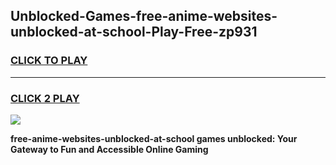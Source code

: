 
## Unblocked-Games-free-anime-websites-unblocked-at-school-Play-Free-zp931
<h3>
<a href="https://premium76.site?title=free-anime-websites-unblocked-at-school&ref=10A">CLICK TO PLAY</a></h3>
<hr>

<h3>
<a href="https://premium76.site?title=free-anime-websites-unblocked-at-school&ref=10A">CLICK 2 PLAY</a>
  
</h3>

<a href="https://premium76.site?title=free-anime-websites-unblocked-at-school&ref=10A"><img src="https://clearcache.store/games.png"></a>


**free-anime-websites-unblocked-at-school games unblocked: Your Gateway to Fun and Accessible Online Gaming**
